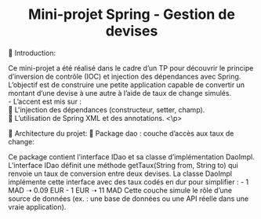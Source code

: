 
  <h1 align="center">
  <b>Mini-projet Spring - Gestion de devises</b>
  </h1>

🔰 Introduction:  <br><p>
   Ce mini-projet a été réalisé dans le cadre d’un TP pour découvrir le principe d’inversion de contrôle (IOC) et injection des dépendances avec Spring.
L’objectif est de construire une petite application capable de convertir un montant d’une devise à une autre à l’aide de taux de change simulés.  <br>
       - L’accent est mis sur :  
     🔹 L'injection des dépendances (constructeur, setter, champ).  
     🔹 L’utilisation de Spring XML et des annotations.  <\p>
    
🧱 Architecture du projet:
📁 Package dao : couche d’accès aux taux de change:

Ce package contient l’interface IDao et sa classe d’implémentation DaoImpl. L’interface IDao définit une méthode getTaux(String from, String to) qui renvoie un taux de conversion entre deux devises.
La classe DaoImpl implémente cette interface avec des taux codés en dur pour simplifier :
    - 1 MAD ➝ 0.09 EUR
    - 1 EUR ➝ 11 MAD
Cette couche simule le rôle d’une source de données (ex. : une base de données ou une API réelle dans une vraie application).


